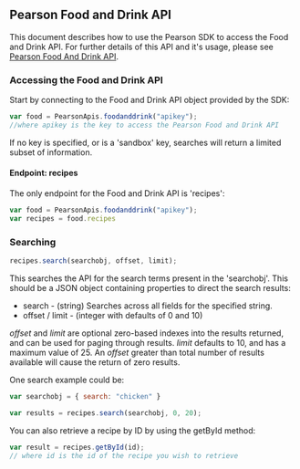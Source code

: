 ## Pearson Food and Drink API

This document describes how to use the Pearson SDK to access the Food and Drink API. For further details of this API and it's usage, please see [Pearson Food And Drink API](http://developer.pearson.com/apis/food-drink/).

### Accessing the Food and Drink API  
Start by connecting to the Food and Drink API object provided by the SDK: 
```Javascript
var food = PearsonApis.foodanddrink("apikey");
//where apikey is the key to access the Pearson Food and Drink API
```

If no key is specified, or is a 'sandbox' key, searches will return a limited subset of information.  

#### Endpoint: recipes  
The only endpoint for the Food and Drink API is 'recipes':

```Javascript
var food = PearsonApis.foodanddrink("apikey");
var recipes = food.recipes
```

### Searching
```Javascript
recipes.search(searchobj, offset, limit);
```

This searches the API for the search terms present in the 'searchobj'. This should be a JSON object containing properties to direct the search results:  

* search - (string) Searches across all fields for the specified string.  
* offset / limit - (integer with defaults of 0 and 10)   

_offset_ and _limit_ are optional zero-based indexes into the results returned, and can be used for paging through results. _limit_ defaults to 10, and has a maximum value of 25. An _offset_ greater than total number of results available will cause the return of zero results.  

One search example could be:  
```Javascript
var searchobj = { search: "chicken" }

var results = recipes.search(searchobj, 0, 20);
```

You can also retrieve a recipe by ID by using the getById method:  
```Javascript
var result = recipes.getById(id);
// where id is the id of the recipe you wish to retrieve
```

